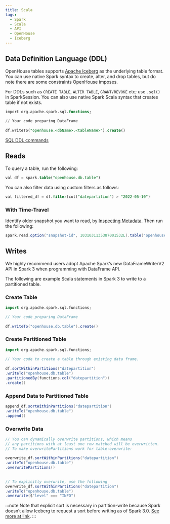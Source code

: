 ```yaml
---
title: Scala
tags:
  - Spark
  - Scala
  - API
  - OpenHouse
  - Iceberg
---
```


##  Data Definition Language (DDL)

OpenHouse tables supports [Apache Iceberg](https://iceberg.apache.org/) as the underlying table format. You can use native
Spark syntax to create, alter, and drop tables, but do note there are some constraints OpenHouse imposes.

For DDLs such as `CREATE TABLE`, `ALTER TABLE`, `GRANT/REVOKE` etc; use `.sql()` in SparkSession. You can also use
native Spark Scala syntax that creates table if not exists.

```sql
import org.apache.spark.sql.functions;
 
// Your code preparing DataFrame
 
df.writeTo("openhouse.<dbName>.<tableName>").create()
```

[SQL DDL commands](SQL.md#data-definition-language-ddl)

## Reads
To query a table, run the following:

```sql
val df = spark.table("openhouse.db.table")
```

You can also filter data using custom filters as follows:
```sql
val filtered_df = df.filter(col("datepartition") > "2022-05-10")
```

### With Time-Travel
Identify older snapshot you want to read, by [Inspecting Metadata](SQL.md#inspecting-metadata). Then run the following: 
```scala
spark.read.option("snapshot-id", 1031031135387001532L).table("openhouse.db.table")
```

## Writes
We highly recommend users adopt Apache Spark’s new DataFrameWriterV2 API in Spark 3 when programming with DataFrame API.

The following are example Scala statements in Spark 3 to write to a partitioned table.

### Create Table
```scala
import org.apache.spark.sql.functions;

// Your code preparing DataFrame
 
df.writeTo("openhouse.db.table").create()
```

### Create Partitioned Table
```scala
import org.apache.spark.sql.functions;
  
// Your code to create a table through existing data frame.
 
df.sortWithinPartitions("datepartition")
.writeTo("openhouse.db.table")
.partitionedBy(functions.col("datepartition"))
.create()
```

### Append Data to Partitioned Table
```scala
append_df.sortWithinPartitions("datepartition")
.writeTo("openhouse.db.table")
.append()
```

### Overwrite Data
```scala
// You can dynamically overwrite partitions, which means
// any partitions with at least one row matched will be overwritten.
// To make overwritePartitions work for table-overwrite:
 
overwrite_df.sortWithinPartitions("datepartition")
.writeTo("openhouse.db.table")
.overwritePartitions()
 
 
// To explicitly overwrite, use the following
overwrite_df.sortWithinPartitions("datepartition")
.writeTo("openhouse.db.table")
.overwrite($"level" === "INFO")
```

:::note
Note that explicit sort is necessary in partition-write because Spark doesn’t allow Iceberg to request a sort before writing as of Spark 3.0. [See more at link](https://iceberg.apache.org/docs/latest/spark-writes/#writing-to-partitioned-tables). 
:::